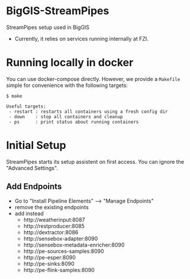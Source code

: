 # BigGIS-StreamPipes
StreamPipes setup used in BigGIS

- Currently, it relies on services running internally at FZI.

# Running locally in docker
You can use docker-compose directly.
However, we provide a `Makefile` simple for convenience with the following targets:

```
$ make

Useful targets:
 - restart : restarts all containers using a fresh config dir
 - down    : stop all containers and cleanup
 - ps      : print status about running containers

```

# Initial Setup

StreamPipes starts its setup assistent on first access.
You can ignore the "Advanced Settings".

## Add Endpoints

* Go to "Install Pipeline Elements" --> "Manage Endpoints"
* remove the existing endpoints
* add instead
    * http://weatherinput:8087
    * http://restproducer:8085
    * http://dextractor:8086
    * http://sensebox-adapter:8090
    * http://sensebox-metadata-enricher:8090
    * http://pe-sources-samples:8090
    * http://pe-esper:8090
    * http://pe-sinks:8090
    * http://pe-flink-samples:8090
